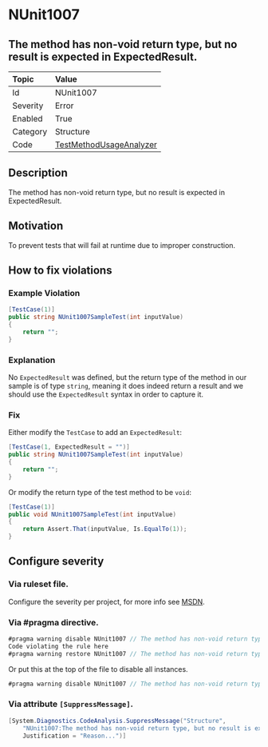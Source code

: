 # NUnit1007

## The method has non-void return type, but no result is expected in ExpectedResult.

| Topic    | Value
| :--      | :--
| Id       | NUnit1007
| Severity | Error
| Enabled  | True
| Category | Structure
| Code     | [TestMethodUsageAnalyzer](https://github.com/nunit/nunit.analyzers/blob/0.4.0/src/nunit.analyzers/TestMethodUsage/TestMethodUsageAnalyzer.cs)

## Description

The method has non-void return type, but no result is expected in ExpectedResult.

## Motivation

To prevent tests that will fail at runtime due to improper construction.

## How to fix violations

### Example Violation

```csharp
[TestCase(1)]
public string NUnit1007SampleTest(int inputValue)
{
    return "";
}
```

### Explanation

No `ExpectedResult` was defined, but the return type of the method in our sample is of type `string`, meaning it does indeed return a result and we should use the `ExpectedResult` syntax in order to capture it.

### Fix

Either modify the `TestCase` to add an `ExpectedResult`:

```csharp
[TestCase(1, ExpectedResult = "")]
public string NUnit1007SampleTest(int inputValue)
{
    return "";
}
```

Or modify the return type of the test method to be `void`:

```csharp
[TestCase(1)]
public void NUnit1007SampleTest(int inputValue)
{
    return Assert.That(inputValue, Is.EqualTo(1));
}
```

<!-- start generated config severity -->
## Configure severity

### Via ruleset file.

Configure the severity per project, for more info see [MSDN](https://msdn.microsoft.com/en-us/library/dd264949.aspx).

### Via #pragma directive.

```csharp
#pragma warning disable NUnit1007 // The method has non-void return type, but no result is expected in ExpectedResult.
Code violating the rule here
#pragma warning restore NUnit1007 // The method has non-void return type, but no result is expected in ExpectedResult.
```

Or put this at the top of the file to disable all instances.

```csharp
#pragma warning disable NUnit1007 // The method has non-void return type, but no result is expected in ExpectedResult.
```

### Via attribute `[SuppressMessage]`.

```csharp
[System.Diagnostics.CodeAnalysis.SuppressMessage("Structure",
    "NUnit1007:The method has non-void return type, but no result is expected in ExpectedResult.",
    Justification = "Reason...")]
```
<!-- end generated config severity -->
